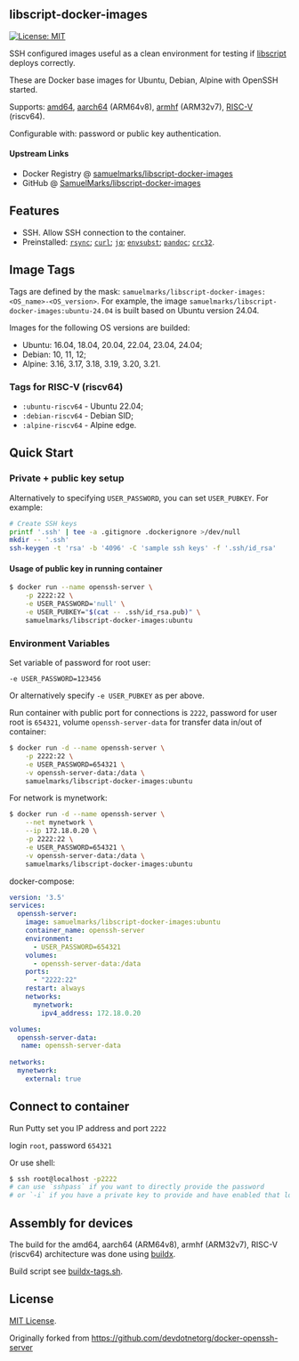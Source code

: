 libscript-docker-images
-----------------------
[![License: MIT](https://img.shields.io/badge/License-MIT-yellow.svg)](https://opensource.org/licenses/MIT)

SSH configured images useful as a clean environment for testing if [libscript](https://github.com/SamuelMarks/libscript) deploys correctly.

These are Docker base images for Ubuntu, Debian, Alpine with OpenSSH started.

Supports: [amd64](https://en.wikipedia.org/wiki/X86-64#AMD64), [aarch64](https://en.wikipedia.org/wiki/AArch64) (ARM64v8), [armhf](https://en.wikipedia.org/wiki/ARM_architecture_family#VFP) (ARM32v7), [RISC-V](https://en.wikipedia.org/wiki/RISC-V) (riscv64).

Configurable with: password or public key authentication.

#### Upstream Links

* Docker Registry @ [samuelmarks/libscript-docker-images](https://hub.docker.com/r/samuelmarks/libscript-docker-images)
* GitHub @ [SamuelMarks/libscript-docker-images](https://github.com/SamuelMarks/libscript-docker-images)

## Features

* SSH. Allow SSH connection to the container.
* Preinstalled: [`rsync`](https://en.wikipedia.org/wiki/Rsync); [`curl`](https://en.wikipedia.org/wiki/CURL); [`jq`](https://en.wikipedia.org/wiki/Jq_(programming_language)); [`envsubst`](https://www.gnu.org/software/gettext/manual/html_node/envsubst-Invocation.html); [`pandoc`](https://en.wikipedia.org/wiki/Pandoc); [`crc32`](https://manpages.debian.org/testing/libarchive-zip-perl/crc32.1.en.html).

## Image Tags

Tags are defined by the mask: `samuelmarks/libscript-docker-images:<OS_name>-<OS_version>`. For example, the image `samuelmarks/libscript-docker-images:ubuntu-24.04` is built based on Ubuntu version 24.04.

Images for the following OS versions are builded:

* Ubuntu: 16.04, 18.04, 20.04, 22.04, 23.04, 24.04;
* Debian: 10, 11, 12;
* Alpine: 3.16, 3.17, 3.18, 3.19, 3.20, 3.21.

### Tags for RISC-V (riscv64)

* `:ubuntu-riscv64` - Ubuntu 22.04;
* `:debian-riscv64` - Debian SID;
* `:alpine-riscv64` - Alpine edge.

## Quick Start

### Private + public key setup

Alternatively to specifying `USER_PASSWORD`, you can set `USER_PUBKEY`. For example:
```sh
# Create SSH keys
printf '.ssh' | tee -a .gitignore .dockerignore >/dev/null
mkdir -- '.ssh'
ssh-keygen -t 'rsa' -b '4096' -C 'sample ssh keys' -f '.ssh/id_rsa'
```

#### Usage of public key in running container

```sh
$ docker run --name openssh-server \
    -p 2222:22 \
    -e USER_PASSWORD='null' \
    -e USER_PUBKEY="$(cat -- .ssh/id_rsa.pub)" \
    samuelmarks/libscript-docker-images:ubuntu
```

### Environment Variables
 
Set variable of password for root user:

`-e USER_PASSWORD=123456`

Or alternatively specify `-e USER_PUBKEY` as per above.

Run container with public port for connections is `2222`, password for user root is `654321`, volume `openssh-server-data` for transfer data in/out of container:

```sh
$ docker run -d --name openssh-server \
    -p 2222:22 \
    -e USER_PASSWORD=654321 \
    -v openssh-server-data:/data \
    samuelmarks/libscript-docker-images:ubuntu
````


For network is mynetwork:

```sh
$ docker run -d --name openssh-server \
    --net mynetwork \
    --ip 172.18.0.20 \
    -p 2222:22 \
    -e USER_PASSWORD=654321 \
    -v openssh-server-data:/data \
    samuelmarks/libscript-docker-images:ubuntu
```

docker-compose:

```yaml
version: '3.5'
services:
  openssh-server:
    image: samuelmarks/libscript-docker-images:ubuntu
    container_name: openssh-server
    environment:
      - USER_PASSWORD=654321
    volumes:
      - openssh-server-data:/data
    ports:
      - "2222:22"
    restart: always
    networks:
      mynetwork:
        ipv4_address: 172.18.0.20

volumes:
  openssh-server-data:
   name: openssh-server-data
   
networks:
  mynetwork:
    external: true
```

## Connect to container

Run Putty set you IP address and port `2222`

login `root`, password `654321`

Or use shell:
```sh
$ ssh root@localhost -p2222
# can use `sshpass` if you want to directly provide the password
# or `-i` if you have a private key to provide and have enabled that login
```

## Assembly for devices ##

The build for the amd64, aarch64 (ARM64v8), armhf (ARM32v7), RISC-V (riscv64) architecture was done using [buildx](https://github.com/docker/buildx).

Build script see [buildx-tags.sh](./buildx-tags.sh).

## License ##

[MIT License](https://github.com/samuelmarks/docker-openssh-server/blob/master/LICENSE).

Originally forked from https://github.com/devdotnetorg/docker-openssh-server
